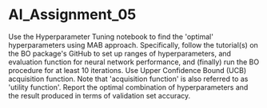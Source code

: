 # AI_Assignment_05

Use the Hyperparameter Tuning notebook to find the 'optimal' hyperparameters using MAB approach. Specifically, follow the tutorial(s) on the BO package's GitHub to set up ranges of hyperparameters, and evaluation function for neural network performance, and (finally) run the BO procedure for at least 10 iterations. Use Upper Confidence Bound (UCB) acquisition function. Note that 'acquisition function' is also referred to as 'utility function'. Report the optimal combination of hyperparameters and the result produced in terms of validation set accuracy.
